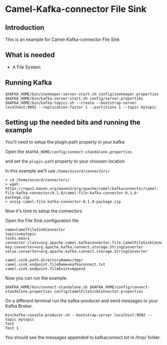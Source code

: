 # Camel-Kafka-connector File Sink

## Introduction

This is an example for Camel-Kafka-connector File Sink 

## What is needed

- A File System

## Running Kafka

```
$KAFKA_HOME/bin/zookeeper-server-start.sh config/zookeeper.properties
$KAFKA_HOME/bin/kafka-server-start.sh config/server.properties
$KAFKA_HOME/bin/kafka-topics.sh --create --bootstrap-server localhost:9092 --replication-factor 1 --partitions 1 --topic mytopic
```

## Setting up the needed bits and running the example

You'll need to setup the plugin.path property in your kafka

Open the `$KAFKA_HOME/config/connect-standalone.properties`

and set the `plugin.path` property to your choosen location

In this example we'll use `/home/oscerd/connectors/`

```
> cd /home/oscerd/connectors/
> wget https://repo1.maven.org/maven2/org/apache/camel/kafkaconnector/camel-file-kafka-connector/0.1.0/camel-file-kafka-connector-0.1.0-package.zip
> unzip camel-file-kafka-connector-0.1.0-package.zip
```

Now it's time to setup the connectors

Open the File Sink configuration file

```
name=CamelFileSinkConnector
topics=mytopic
tasks.max=1
connector.class=org.apache.camel.kafkaconnector.file.CamelFileSinkConnector
key.converter=org.apache.kafka.connect.storage.StringConverter
value.converter=org.apache.kafka.connect.storage.StringConverter

camel.sink.path.directoryName=/tmp/
camel.sink.endpoint.fileName=kafkaconnect.txt
camel.sink.endpoint.fileExist=Append
```

Now you can run the example

```
$KAFKA_HOME/bin/connect-standalone.sh $KAFKA_HOME/config/connect-standalone.properties config/CamelFileSinkConnector.properties
```

On a different terminal run the kafka-producer and send messages to your Kafka Broker.

```
bin/kafka-console-producer.sh --bootstrap-server localhost:9092 --topic mytopic
Test 
Test 1
```

You should see the messages appended to kafkaconnect.txt in /tmp/ folder.

